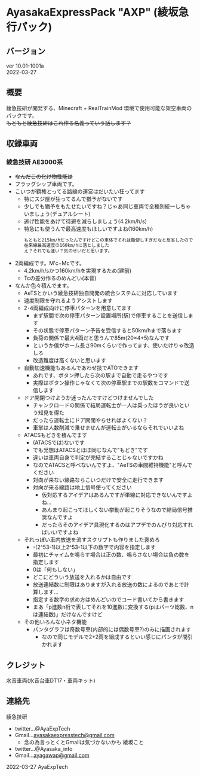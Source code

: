 # AyasakaExpressPack "AXP" (綾坂急行パック)

## バージョン
ver 10.01-1001a  
2022-03-27

## 概要
綾急技研が開発する、Minecraft + RealTrainMod 環境で使用可能な架空車両のパックです。  
~~もともと綾急技研はこれ作る名義っていう話します？~~

## 収録車両
### 綾急技研 AE3000系
- ~~なんだこの化け物性能は~~
- フラッグシップ車両です。
- こいつが覇権とってる路線の運営はだいたい狂ってます
  - 特にスジ屋が狂ってるんで猶予がないです
  - 少しでも猶予をもたせたいですね？じゃあ同じ車両で全種別統一しちゃいましょう(デュアルシート)
  - 逃げ性能をあげて待避を減らしましょう(4.2km/h/s)
  - 特急にも使うんで最高速度もほしいですよね(160km/h)  
    ```txt
    もともと215km/hだったんですけどこの車体でそれは酷使しすぎだなと反省したので
    在来線最高速度の160km/hに落としました
    え？それでも速い？気のせいだと思います。
    ```
- 2両編成です。M'c+Mcです。
  - 4.2km/h/sかつ160km/hを実現するため(建前)
  - Tcの差分作るのめんどい(本音)
- なんか色々積んでます。
  - AeTSとかいう綾急技研独自開発の統合システムに対応しています
  - 速度制限を守れるようアシストします
  - 2･4両編成向けに停車パターンを用意してます
    - まず駅間で次の停車パターン設置場所(駅)で停車することを送信します
    - その状態で停車パターン予告を受信すると50km/hまで落ちます
    - 負荷の関係で最大4両だと思うんで85m(20×4+5)なんです
    - というか僕がホーム長さ90mくらいで作ってます、使いたけりゃ改造しろ
    - 改造難度は高くないと思います
  - 自動加速機能もあるんであわせ技でATOできます
    - あれです、ボタン押したら次の駅まで自動で走るやつです
    - 実際はボタン操作じゃなくて次の停車駅までの駅数をコマンドで送信します
  - ドア開閉つけようか迷ったんですけどつけませんでした
    - チャンクロードの関係で結局運転士が一人は乗ったほうが良いという知見を得た
    - だったら運転士にドア開閉やらせればよくない？
    - 車掌は人数削減で乗せませんが運転士がいるならそれでいいよね
  - ATACSもどきを積んでます
    - (ATACSでは)ないです
    - でも発想はATACSとほぼ同じなんで"もどき"です
    - 違いは車両自身で判定が完結することじゃないですかね
    - なのでATACSと呼べないんですよ、"AeTSの車間維持機能"と呼んでください
    - 対向が来ない線路ならこいつだけで安全に走行できます
    - 対向が来る線路は地上信号使ってください
      - 仮対応するアイデアはあるんですが単線に対応できないんですよね…
      - あんまり起こってほしくない挙動が起こりそうなので結局信号推奨なんですよ
      - だったらそのアイデア具現化するのはアプデでのんびり対応すればいいですよね
  - それっぽい車内放送を流すスクリプトも作りました褒めろ
    - -(2^53-1)以上2^53-1以下の数字で内容を指定します
    - 最初にチャイムを鳴らす場合は正の数、鳴らさない場合は負の数を指定します
    - 0は「何もしない」
    - どこにどういう放送を入れるかは自由です
    - 放送連結数に制限はありますが入れる放送の数によるのであとで計算します…
    - 指定する数字の求め方はめんどいのでコード書いてから書きます
    - まあ「p進数n桁で表してそれを10進数に変換する(pはパーツ総数、nは連結数)」だけなんですけど
  - その他いろんな小ネタ機能
    - パンタグラフは奇数号車(内部的には偶数号車?)のみに描画されます
      - なので同じモデルで2+2両を組成するといい感じにパンタが間引かれます

## クレジット
水音車両(水音台車DT17・車両キット)

## 連絡先
綾急技研
- twitter…@AyaExpTech
- Gmail…ayasakaexpresstech@gmail.com
  - 念の為言っとくとGmailは気づかないかも
綾坂こと
- twitter…@Ayasaka_info
- Gmail…ayagawap@gmail.com

2022-03-27
AyaExpTech
